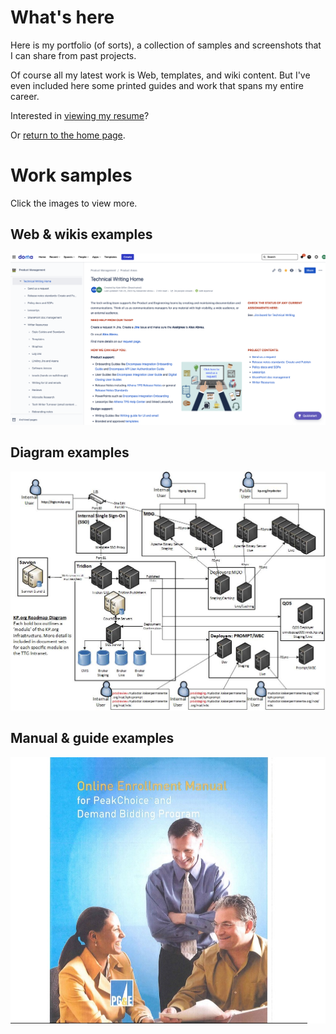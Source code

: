 # What's here

Here is my portfolio (of sorts), a collection of samples and screenshots 
that I can share from past projects.

Of course all my latest work is Web, templates, and wiki content. 
But I've even included here some printed guides
and work that spans my entire career.


Interested in [viewing my resume](./resume.md)? 

Or [return to the home page](https://aeabreu.github.io/).

# Work samples

Click the images to view more.

## Web & wikis examples

[![Tech writing wiki homepage](./media/TechWritingHomewiki.png)](https://drive.google.com/drive/folders/0BxR9jVUkYVXnbkdzZ3RuYVlybzQ?resourcekey=0-XewCt1PnU73T7iTqNkLRGg&usp=drive_link)

## Diagram examples

[![KP Roadmap Diagram](./media/KPRoadmap.jpg)](https://drive.google.com/drive/folders/0BxR9jVUkYVXnbkxzQm9tRVNxcjg?resourcekey=0-fH2CRgsuK8OuMsnSQq2h7g&usp=drive_link)

## Manual & guide examples

[![PGE manual cover page](./media/PGEManualCover.jpg)](https://drive.google.com/drive/folders/0BxR9jVUkYVXnVFpfVmtNS2hlVVE?resourcekey=0-94gzZRaR_1XjO1e0W303MA&usp=drive_link)
